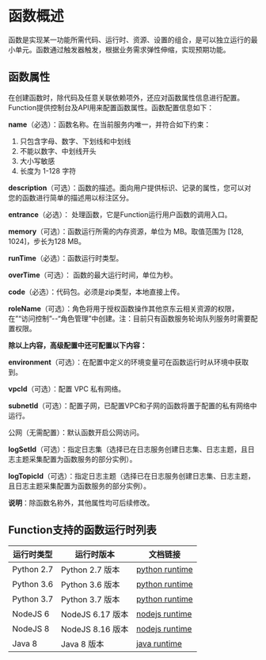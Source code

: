 # 函数概述

函数是实现某一功能所需代码、运行时、资源、设置的组合，是可以独立运行的最小单元。函数通过触发器触发，根据业务需求弹性伸缩，实现预期功能。

## 函数属性

在创建函数时，除代码及任意关联依赖项外，还应对函数属性信息进行配置。Function提供控制台及API用来配置函数属性。函数配置信息如下：

**name**（必选）：函数名称。在当前服务内唯一，并符合如下约束：

   1. 只包含字母、数字、下划线和中划线
   2. 不能以数字、中划线开头
   3. 大小写敏感
   4. 长度为 1-128 字符
                         
**description**（可选）：函数的描述。面向用户提供标识、记录的属性，您可以对您的函数进行简单的描述用以标注区分。 

**entrance**（必选）： 处理函数，它是Function运行用户函数的调用入口。 

**memory**（可选）：函数运行所需的内存资源，单位为 MB。取值范围为 [128, 1024]，步长为128 MB。  

**runTime**（必选）：函数运行时类型。 

**overTime**（可选）： 函数的最大运行时间，单位为秒。  

**code**（必选）：代码包。必须是zip类型，本地直接上传。 

**roleName**（可选）：角色将用于授权函数操作其他京东云相关资源的权限，在”“访问控制”--“角色管理”中创建。注：目前只有函数服务轮询队列服务时需要配置权限。

**除以上内容，高级配置中还可配置以下内容：**

**environment**（可选）：在配置中定义的环境变量可在函数运行时从环境中获取到。 

**vpcId**（可选）：配置 VPC 私有网络。  

**subnetId**（可选）：配置子网，已配置VPC和子网的函数将置于配置的私有网络中运行。 

公网（无需配置）：默认函数开启公网访问。  

**logSetId**（可选）：指定日志集（选择已在日志服务创建日志集、日志主题，且日志主题采集配置为函数服务的部分实例）。  

**logTopicId**（可选）：指定日志主题（选择已在日志服务创建日志集、日志主题，且日志主题采集配置为函数服务的部分实例）。  

**说明**：除函数名称外，其他属性均可后续修改。

## Function支持的函数运行时列表


| 运行时类型 | 运行时版本 | 文档链接 |
| ---------- | -------- | -------- |
| Python 2.7  | Python 2.7 版本 | [python runtime](runtime/python.md) |  
| Python 3.6   | Python 3.6 版本 | [python runtime](runtime/python.md) | 
| Python 3.7   | Python 3.7 版本 | [python runtime](runtime/python.md) | 
| NodeJS 6    | NodeJS 6.17 版本 | [nodejs runtime](runtime/nodejs.md) | 
| NodeJS 8    | NodeJS 8.16 版本 | [nodejs runtime](runtime/nodejs.md) | 
| Java 8    | Java 8 版本 | [java runtime](runtime/java.md) |
 
